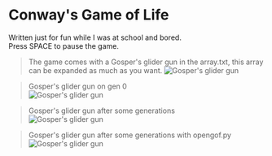 # Conway's Game of Life
Written just for fun while I was at school and bored.  
Press SPACE to pause the game.

>The game comes with a Gosper's glider gun in the array.txt, this array can be expanded as much as you want.
> ![Gosper's glider gun](https://i.imgur.com/unscCyp.png)

> Gosper's glider gun on gen 0  
> ![Gosper's glider gun](https://i.imgur.com/EYWtaqS.png)

> Gosper's glider gun after some generations  
> ![Gosper's glider gun](https://i.imgur.com/kw4iAQA.png)

> Gosper's glider gun after some generations with opengof.py
> ![Gosper's glider gun](https://i.imgur.com/L9KBaqz.png)
